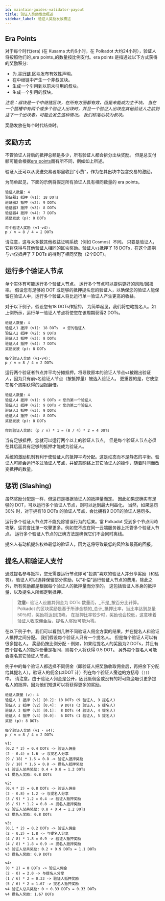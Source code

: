 ```yaml
---
id: maintain-guides-validator-payout
title: 验证人奖励发放概述
sidebar_label: 验证人奖励发放概述
---
```


## Era Points

对于每个时代(era) (在 Kusama 大约6小时，在 Polkadot 大约24小时），验证人将按照他们的_era points_的数量按比例支付。era points 是指通过以下方式获得的奖励积分:

- 为[ 平行链 ](learn-parachains)区块发布有效性声明。
- 在中继链中产生一个非叔区块。
- 生成一个引用到以前未引用的叔块。
- 生成一个引用的叔块。

_注意：叔块是一个中继链区块，在所有方面都有效，但是未能成为主干块。 当在一个插槽中有两个或多个验证人出块时，并且一个验证人出块在其他验证人之前到达下一个出块者，可能会发生这种情况。 我们称落后块为叔块。_

奖励发放在每个时代结束时。

## 奖励方式

不管验证人背后的抵押总额是多少，所有验证人都会拆分出块奖励。 但是总支付额可能会根据[era points](#era-points)而有所不同，例如如上所述。

验证人还可以从发送交易者那里收到"小费"，作为在其出块中包含交易的激励。

为简单起见，下面的示例将假定所有验证人具有相同数量的 era points。

```
验证人数量: 4
验证器1 抵押 (v1): 18 DOTs
验证器2 抵押 (v2): 9 DOTs
验证器3 抵押 (v3): 8 DOTs
验证器4 抵押 (v4): 7 DOTs
奖励发放 (p): 8 DOTs

每个验证人奖励 (v1-v4):
p / v = 8 / 4 = 2 DOTs
```

请注意，这与大多数其他权益证明系统（例如 Cosmos）不同。 只要是验证人，它将获得与其他验证人相同的区块奖励。验证人` v1 `抵押了 18 DOTs，在这个周期与` v4 `仅抵押了 7 DOTs 的得到了相同奖励（2个DOT）。

## 运行多个验证人节点

单个实体有可能运行多个验证人节点。 运行多个节点可以提供更好的风险/回报率。 假设您有足够的 DOT 或足够的抵押提名您的验证人，以确保您的验证人能保留在验证人中，运行多个验证人将比运行单一验证人产生更高的收益。

对于以下例子，假设您有18 DOTs作抵押。 为简单起见，我们将忽略提名人。如上例所示，运行单一验证人节点将使您在该周期获得2 DOTs。

```
验证人数量: 4
验证人1 抵押 (v1): 18 DOTs  < 您的验证人
验证人2 抵押 (v2): 9 DOTs
验证人3 抵押 (v3): 8 DOTs
验证人4 抵押 (v4): 7 DOTs
奖励发放 (p): 8 DOTs

每个验证人奖励 (v1-v4):
p / v = 8 / 4 = 2 DOTs
```

运行两个验证者节点并平均分摊抵押，将导致原本的验证人节点` v4 `被踢出验证人，因为只有前` v `名验证人节点（按抵押量）被选入验证人。 更重要的是，它使您在每个周期获得的回报翻倍。

```
验证人数量: 4
验证人4 抵押 (v1): 9 DOTs < 您的第一个验证人
验证人2 抵押 (v2): 9 DOTs < 您的第二个验证人
验证人3 抵押 (v3): 9 DOTs
验证人4 抵押 (v4): 8 DOTs
奖励发放 (p): 8 DOTs

你的验证人奖励: (p / v) * 1 = (8 / 4) * 2 = 4 DOTs
```

当有足够抵押，您就可以运行两个以上的验证人节点。 但是每个验证人节点必须在其后面具有足够的抵押才能成为验证人。

系统的激励机制有利于使验证人的抵押平均分配。这是动态而不是静态的平衡。验证人可能会运行多过验证人节点，并留意网络上其它验证人的操作，随着时间而改变抵押的数量。

## 惩罚 (Slashing)

虽然奖励分配是一样，但惩罚是根据验证人的抵押量而定。 因此如果您确实有足够的 DOT，可以运行多个验证人节点，则可以达到最大利益化。 当然，如果惩罚 30% 时，对于拥有18 DOTs 的验证人节点，会比拥有9 DOT的验证人惩罚多。

运行多个验证人节点并不能免除错误行为的后果。當 Polkadot 受到多个节点同時攻擊，惩罚會比單一攻擊更多。例如您不应在同一云端服务器上托管多个验证人节点。 运行多个验证人节点的正确方法是确保它们不会同时离线。

提名人有动机提名权益最低的验证人，因为这将导致最低的风险和最高的回报。

## 提名人和验证人支付

通过提名参与抵押，您无需要运行节点即可"投票"喜欢的验证人并分享奖励（和惩罚）。验证人可以选择保留部分奖励，以"补偿"运行验证人节点的费用。除此之外，所有奖励都是根据每个验证人的抵押量而分享的。 这包括验证人本身的抵押量，以及提名人所绑定到抵押。

> **注意:**: 验证人设置其佣金为 DOTs 数量而，_不是_按百分比计算。 Polkadot 的区块奖励是基于所涉金额的_总计_抵押比率，当比率达到总量50％时，奖励将达到顶峰。 在抵押比率较少时，奖励也会较低，这意味着验证人收取佣金后，提名人奖励可能为零。

在以下例子中，我们可以看到几种不同验证人佣金方案的结果，并在提名人和验证人抵押之间分配。 我们假设每个验证人只有一个提名人。 但是每个验证人可以有很多提名人。 奖励仍按比例分配 - 例如，如果给提名人的奖励为2 DOTs，并且有四个提名人的抵押份量是相同，则每个人将获得 0.5 DOT。 另外每个提名人可能会提名其它验证人节点。

例子中的每个验证人都选择不同佣金（即验证人把奖励收取佣金后，再把余下分配给其提名人）。验证人的佣金(以DOT 计）列在每个验证人旁边的方括号（` [] `）中。 请注意，由于验证人佣金是公开，因此低佣金或没有的将可能会吸引更多提名人的抵押，因为他们知道可以将获得更多的奖励。

```
验证人数量 (v): 4
验证人 1 抵押 (v1) [0.2]: 18 DOTs (9 验证人, 9 提名人)
验证人 2 抵押 (v2) [0.4]:  9 DOTs (3 验证人, 6 提名人)
验证人 3 抵押 (v3) [0.1]:  8 DOTs (4 验证人, 4 提名人)
验证人 4 抵押 (v4) [0.0]:  6 DOTs (1 验证人, 5 提名人)
奖励 (p): 8 DOTs

每个验证人奖励 (v1 - v4):
p / v = 8 / 4 = 2 DOTs

v1:
(0.2 * 2) = 0.4 DOTs -> 验证人佣金
(2 - 0.4) = 1.6 -> 与提名人分享
(9 / 18) * 1.6 = 0.8 -> 验证人抵押奖励
(9 / 18) * 1.6 = 0.8 -> 提名人抵押奖励
v1 验证人总共奖励: 0.4 + 0.8 = 1.2 DOTs
v1 提名人奖励: 0.8 DOTs

v2:
(0.4 * 2) = 0.8 DOTs -> 验证人佣金
(2 - 0.8) = 1.2 -> 与提名人分享
(3 / 9) * 1.2 = 0.4 -> 验证人抵押奖励
(6 / 9) * 1.2 = 0.8 -> 提名人抵押奖励
v2 验证人总共奖励: 0.8 + 0.4 = 1.2 DOTs
v2 提名人奖励: 0.8 DOTs

v3:
(0.1 * 2) = 0.2 DOTs -> 验证人佣金
(2 - 0.2) = 1.8 -> 与提名人分享
(4 / 8) * 1.8 = 0.9 -> 验证人抵押奖励
(4 / 8) * 1.8 = 0.9 -> 提名人抵押奖励
v3 验证人总共奖励: 0.2 + 0.9 DOTs = 1.1 DOTs
v3 提名人奖励: 0.9 DOTs

v4:
(0 * 2) = 0 DOTs -> 验证人佣金
(2 - 0) = 2.0 -> 与提名人分享
(1 / 6) * 2 = 0.33 -> 验证人抵押奖励
(5 / 6) * 2 = 1.67 -> 提名人抵押奖励
v4 验证人总共奖励: 0 + 0.33 DOTs = 0.33 DOTs
v4 提名人奖励: 1.67 DOTs
```
